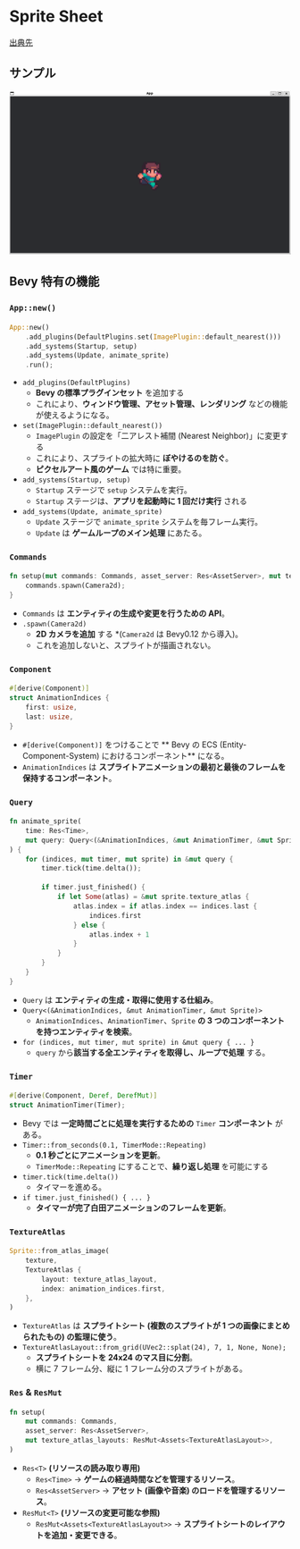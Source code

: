# Sprite Sheet

[出典先](https://bevyengine.org/examples/2d-rendering/sprite-sheet/)

## サンプル

![サンプル画像](./img/sample.png)

## Bevy 特有の機能

### `App::new()`

```rust
App::new()
    .add_plugins(DefaultPlugins.set(ImagePlugin::default_nearest()))
    .add_systems(Startup, setup)
    .add_systems(Update, animate_sprite)
    .run();
```

- `add_plugins(DefaultPlugins)`
  - **Bevy の標準プラグインセット** を追加する
  - これにより、**ウィンドウ管理、アセット管理、レンダリング** などの機能が使えるようになる。
- `set(ImagePlugin::default_nearest())`
  - `ImagePlugin` の設定を「二アレスト補間 (Nearest Neighbor)」に変更する
  - これにより、スプライトの拡大時に **ぼやけるのを防ぐ**。
  - **ピクセルアート風のゲーム** では特に重要。
- `add_systems(Startup, setup)`
  - `Startup` ステージで `setup` システムを実行。
  - `Startup` ステージは、**アプリを起動時に 1 回だけ実行** される
- `add_systems(Update, animate_sprite)`
  - `Update` ステージで `animate_sprite` システムを毎フレーム実行。
  - `Update` は **ゲームループのメイン処理** にあたる。

### `Commands`

```rust
fn setup(mut commands: Commands, asset_server: Res<AssetServer>, mut texture_atlas_layouts: ResMut<Assets<TextureAtlasLayout>>) {
    commands.spawn(Camera2d);
}
```

- `Commands` は **エンティティの生成や変更を行うための API**。
- `.spawn(Camera2d)`
  - **2D カメラを追加** する \*(`Camera2d` は Bevy0.12 から導入)。
  - これを追加しないと、スプライトが描画されない。

### `Component`

```rust
#[derive(Component)]
struct AnimationIndices {
    first: usize,
    last: usize,
}
```

- `#[derive(Component)]` をつけることで ** Bevy の ECS (Entity-Component-System) におけるコンポーネント** になる。
- `AnimationIndices` は **スプライトアニメーションの最初と最後のフレームを保持するコンポーネント**。

### `Query`

```rust
fn animate_sprite(
    time: Res<Time>,
    mut query: Query<(&AnimationIndices, &mut AnimationTimer, &mut Sprite)>,
) {
    for (indices, mut timer, mut sprite) in &mut query {
        timer.tick(time.delta());

        if timer.just_finished() {
            if let Some(atlas) = &mut sprite.texture_atlas {
                atlas.index = if atlas.index == indices.last {
                    indices.first
                } else {
                    atlas.index + 1
                }
            }
        }
    }
}
```

- `Query` は **エンティティの生成・取得に使用する仕組み**。
- `Query<(&AnimationIndices, &mut AnimationTimer, &mut Sprite)>`
  - `AnimationIndices`、`AnimationTimer`、`Sprite` **の 3 つのコンポーネントを持つエンティティを検索**。
- `for (indices, mut timer, mut sprite) in &mut query { ... }`
  - `query` から**該当する全エンティティを取得し、ループで処理** する。

### `Timer`

```rust
#[derive(Component, Deref, DerefMut)]
struct AnimationTimer(Timer);
```

- Bevy では **一定時間ごとに処理を実行するための** `Timer` **コンポーネント** がある。
- `Timer::from_seconds(0.1, TimerMode::Repeating)`
  - **0.1 秒ごとにアニメーションを更新**。
  - `TimerMode::Repeating` にすることで、**繰り返し処理** を可能にする
- `timer.tick(time.delta())`
  - タイマーを進める。
- `if timer.just_finished() { ... }`
  - **タイマーが完了白田アニメーションのフレームを更新**。

### `TextureAtlas`

```rust
Sprite::from_atlas_image(
    texture,
    TextureAtlas {
        layout: texture_atlas_layout,
        index: animation_indices.first,
    },
)
```

- `TextureAtlas` は **スプライトシート (複数のスプライトが 1 つの画像にまとめられたもの) の監理に使う**。
- `TextureAtlasLayout::from_grid(UVec2::splat(24), 7, 1, None, None);`
  - **スプライトシートを 24x24 のマス目に分割**。
  - 横に 7 フレーム分、縦に 1 フレーム分のスプライトがある。

### `Res` & `ResMut`

```rust
fn setup(
    mut commands: Commands,
    asset_server: Res<AssetServer>,
    mut texture_atlas_layouts: ResMut<Assets<TextureAtlasLayout>>,
)
```

- `Res<T>` **(リソースの読み取り専用)**
  - `Res<Time>` → **ゲームの経過時間などを管理するリソース**。
  - `Res<AssetServer>` → **アセット (画像や音楽) のロードを管理するリソース**。
- `ResMut<T>` **(リソースの変更可能な参照)**
  - `ResMut<Assets<TextureAtlasLayout>>` → **スプライトシートのレイアウトを追加・変更できる**。
